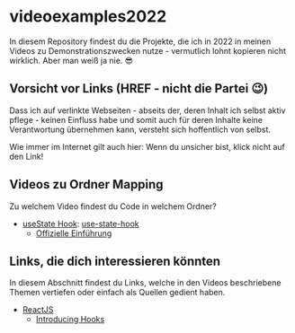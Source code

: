 # videoexamples2022
In diesem Repository findest du die Projekte, die ich in 2022 in meinen Videos zu Demonstrationszwecken nutze - vermutlich lohnt kopieren nicht wirklich. Aber man weiß ja nie. 😎

## Vorsicht vor Links (HREF - nicht die Partei 😉)
Dass ich auf verlinkte Webseiten - abseits der, deren Inhalt ich selbst aktiv pflege - keinen Einfluss habe und somit auch für deren Inhalte keine Verantwortung übernehmen kann, versteht sich hoffentlich von selbst.

Wie immer im Internet gilt auch hier: Wenn du unsicher bist, klick nicht auf den Link!

## Videos zu Ordner Mapping
Zu welchem Video findest du Code in welchem Ordner?

- [useState Hook](https://youtu.be/mSxaCMZEUjk): [use-state-hook](./use-state-hook)
  - [Offizielle Einführung](https://reactjs.org/docs/hooks-state.html)

## Links, die dich interessieren könnten

In diesem Abschnitt findest du Links, welche in den Videos beschriebene Themen vertiefen oder einfach als Quellen gedient haben. 

- [ReactJS](https://reactjs.org/)
  - [Introducing Hooks](https://reactjs.org/docs/hooks-intro.html)